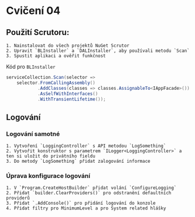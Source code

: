 # Cvičení 04

## Použití Scrutoru:
    1. Nainstalovat do všech projektů NuGet Scrutor
    2. Upravit `BLInstaller` a `DALInstaller`, aby používali metodu `Scan`
    3. Spustit aplikaci a ověřit funkčnost

Kód pro `BLInstaller`
```csharp
serviceCollection.Scan(selector =>
    selector.FromCallingAssembly()
            .AddClasses(classes => classes.AssignableTo<IAppFacade>())
            .AsSelfWithInterfaces()
            .WithTransientLifetime());
```

## Logování

### Logování samotné
    1. Vytvoření `LoggingController` s API metodou `LogSomething`
    2. Vytvořit konstruktor s parametrem `ILogger<LoggingController>` a ten si uložit do privátního fieldu
    3. Do metody `LogSomething` přidat zalogování informace

### Úprava konfigurace logování
    1. V `Program.CreateHostBuilder` přidat volání `ConfigureLogging`
    2. Přidat `builder.ClearProviders()` pro odstranění defaultních providerů
    3. Přidat `.AddConsole()` pro přidání logování do konzole
    4. Přidat filtry pro MinimumLevel a pro System related hlášky 
